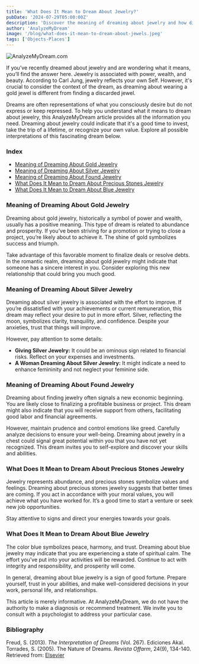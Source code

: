 ```yaml
---
title: 'What Does It Mean to Dream About Jewelry?'
pubDate: '2024-07-29T05:00:00Z'
description: 'Discover the meaning of dreaming about jewelry and how different interpretations can reflect aspects of your life and desires.'
author: 'AnalyzeMyDream'
image: '/blog/what-does-it-mean-to-dream-about-jewels.jpeg'
tags: ['Objects-Places']
---
```


![AnalyzeMyDream.com](/blog/what-does-it-mean-to-dream-about-jewels.jpeg)

If you’ve recently dreamed about jewelry and are wondering what it means, you’ll find the answer here. Jewelry is associated with power, wealth, and beauty. According to Carl Jung, jewelry reflects your own Self. However, it's crucial to consider the context of the dream, as dreaming about wearing a gold jewel is different from finding a discarded jewel.

Dreams are often representations of what you consciously desire but do not express or keep repressed. To help you understand what it means to dream about jewelry, this AnalyzeMyDream article provides all the information you need. Dreaming about jewelry could indicate that it's a good time to invest, take the trip of a lifetime, or recognize your own value. Explore all possible interpretations of this fascinating dream below.

### Index

- [Meaning of Dreaming About Gold Jewelry](#meaning-of-dreaming-about-gold-jewelry)
- [Meaning of Dreaming About Silver Jewelry](#meaning-of-dreaming-about-silver-jewelry)
- [Meaning of Dreaming About Found Jewelry](#meaning-of-dreaming-about-found-jewelry)
- [What Does It Mean to Dream About Precious Stones Jewelry](#what-does-it-mean-to-dream-about-precious-stones-jewelry)
- [What Does It Mean to Dream About Blue Jewelry](#what-does-it-mean-to-dream-about-blue-jewelry)

### Meaning of Dreaming About Gold Jewelry

Dreaming about gold jewelry, historically a symbol of power and wealth, usually has a positive meaning. This type of dream is related to abundance and prosperity. If you’ve been striving for a promotion or trying to close a project, you’re likely about to achieve it. The shine of gold symbolizes success and triumph.

Take advantage of this favorable moment to finalize deals or resolve debts. In the romantic realm, dreaming about gold jewelry might indicate that someone has a sincere interest in you. Consider exploring this new relationship that could bring you much good.

### Meaning of Dreaming About Silver Jewelry

Dreaming about silver jewelry is associated with the effort to improve. If you’re dissatisfied with your achievements or current remuneration, this dream may reflect your desire to put in more effort. Silver, reflecting the moon, symbolizes clarity, tranquility, and confidence. Despite your anxieties, trust that things will improve.

However, pay attention to some details:
- **Giving Silver Jewelry:** It could be an ominous sign related to financial risks. Reflect on your expenses and investments.
- **A Woman Dreaming About Silver Jewelry:** It might indicate a need to enhance femininity and not neglect your feminine side.

### Meaning of Dreaming About Found Jewelry

Dreaming about finding jewelry often signals a new economic beginning. You are likely close to finalizing a profitable business or project. This dream might also indicate that you will receive support from others, facilitating good labor and financial agreements.

However, maintain prudence and control emotions like greed. Carefully analyze decisions to ensure your well-being. Dreaming about jewelry in a chest could signal great potential within you that you have not yet recognized. This dream invites you to self-explore and discover your skills and abilities.

### What Does It Mean to Dream About Precious Stones Jewelry

Jewelry represents abundance, and precious stones symbolize values and feelings. Dreaming about precious stones jewelry suggests that better times are coming. If you act in accordance with your moral values, you will achieve what you have worked for. It’s a good time to start a venture or seek new job opportunities.

Stay attentive to signs and direct your energies towards your goals.

### What Does It Mean to Dream About Blue Jewelry

The color blue symbolizes peace, harmony, and trust. Dreaming about blue jewelry may indicate that you are experiencing a state of spiritual calm. The effort you’ve put into your activities will be rewarded. Continue to act with integrity and responsibility, and prosperity will come.

In general, dreaming about blue jewelry is a sign of good fortune. Prepare yourself, trust in your abilities, and make well-considered decisions in your work, personal life, and relationships.

This article is merely informative. At AnalyzeMyDream, we do not have the authority to make a diagnosis or recommend treatment. We invite you to consult with a psychologist to address your particular case.

### Bibliography

Freud, S. (2013). *The Interpretation of Dreams* (Vol. 267). Ediciones Akal.  
Torrades, S. (2005). The Nature of Dreams. *Revista Offarm*, 24(9), 134-140. Retrieved from: [Elsevier](https://www.elsevier.es/en-revista-offarm-4-articulo-la-naturaleza-suenos-13079597)
